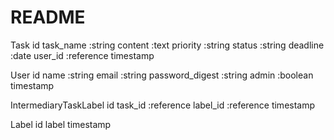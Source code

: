 # README

Task
  id
  task_name :string
  content :text
  priority :string
  status :string
  deadline :date
  user_id :reference
  timestamp

User
  id
  name :string
  email :string
  password_digest :string
  admin :boolean
  timestamp

IntermediaryTaskLabel
  id
  task_id :reference
  label_id :reference
  timestamp

Label
  id
  label
  timestamp